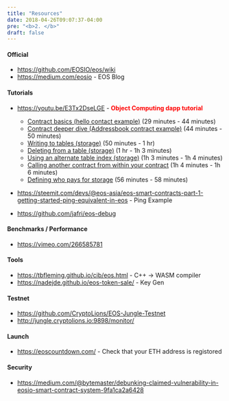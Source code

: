 ```yaml
---
title: "Resources"
date: 2018-04-26T09:07:37-04:00
pre: "<b>2. </b>"
draft: false
---
```


#### Official
* https://github.com/EOSIO/eos/wiki
* https://medium.com/eosio - EOS Blog

#### Tutorials

* https://youtu.be/E3Tx2DseLGE - <b><font color=red>Object Computing dapp tutorial</font></b>

	* [Contract basics (hello contact example)](https://youtu.be/E3Tx2DseLGE?t=29m) (29 minutes - 44 minutes)
	* [Contract deeper dive (Addressbook contract example)](https://youtu.be/E3Tx2DseLGE?t=44m13s)  (44 minutes - 50 minutes)
	* [Writing to tables (storage)](https://youtu.be/E3Tx2DseLGE?t=50m27s)  (50 minutes - 1 hr)
	* [Deleting from a table (storage)](https://youtu.be/E3Tx2DseLGE?t=1h00m00s)  (1 hr - 1h 3 minutes)
	* [Using an alternate table index (storage)](https://youtu.be/E3Tx2DseLGE?t=1h03m00s)  (1h 3 minutes - 1h 4 minutes)
	* [Calling another contract from within your contract](https://youtu.be/E3Tx2DseLGE?t=1h03m50s)  (1h 4 minutes - 1h 6 minutes)
	* [Defining who pays for storage](https://youtu.be/E3Tx2DseLGE?t=56m36s)  (56 minutes - 58 minutes)

* https://steemit.com/devs/@eos-asia/eos-smart-contracts-part-1-getting-started-ping-equivalent-in-eos - Ping Example
* https://github.com/jafri/eos-debug

#### Benchmarks / Performance
* https://vimeo.com/266585781

#### Tools
* https://tbfleming.github.io/cib/eos.html  - C++ -> WASM compiler
* https://nadejde.github.io/eos-token-sale/ - Key Gen

#### Testnet
* https://github.com/CryptoLions/EOS-Jungle-Testnet
* http://jungle.cryptolions.io:9898/monitor/

#### Launch 
* https://eoscountdown.com/ - Check that your ETH address is registored

#### Security
* https://medium.com/@bytemaster/debunking-claimed-vulnerability-in-eosio-smart-contract-system-9fa1ca2a6428
